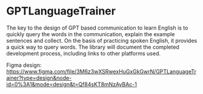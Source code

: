 # GPTLanguageTrainer
The key to the design of GPT based communication to learn English is to quickly query the words in the communication, explain the example sentences and collect. On the basis of practicing spoken English, it provides a quick way to query words. The library will document the completed development process, including links to other platforms used.


Figma design: https://www.figma.com/file/3M6z3wXSRwexHuGxGkGwrN/GPTLanguageTrainer?type=design&node-id=0%3A1&mode=design&t=Qf84sKT8mNzAyBAc-1